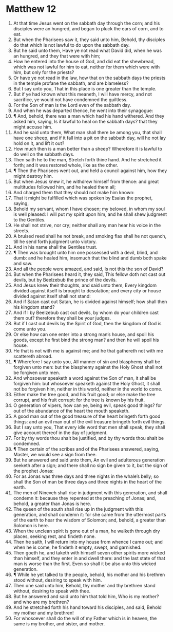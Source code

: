 ﻿# Matthew 12
1. At that time Jesus went on the sabbath day through the corn; and his disciples were an hungred, and began to pluck the ears of corn, and to eat. 
2. But when the Pharisees saw it, they said unto him, Behold, thy disciples do that which is not lawful to do upon the sabbath day. 
3. But he said unto them, Have ye not read what David did, when he was an hungred, and they that were with him; 
4. How he entered into the house of God, and did eat the shewbread, which was not lawful for him to eat, neither for them which were with him, but only for the priests? 
5. Or have ye not read in the law, how that on the sabbath days the priests in the temple profane the sabbath, and are blameless? 
6. But I say unto you, That in this place is one greater than the temple. 
7. But if ye had known what this meaneth, I will have mercy, and not sacrifice, ye would not have condemned the guiltless. 
8. For the Son of man is the Lord even of the sabbath day. 
9. And when he was departed thence, he went into their synagogue: 
10. ¶ And, behold, there was a man which had his hand withered. And they asked him, saying, Is it lawful to heal on the sabbath days? that they might accuse him. 
11. And he said unto them, What man shall there be among you, that shall have one sheep, and if it fall into a pit on the sabbath day, will he not lay hold on it, and lift it out? 
12. How much then is a man better than a sheep? Wherefore it is lawful to do well on the sabbath days. 
13. Then saith he to the man, Stretch forth thine hand. And he stretched it forth; and it was restored whole, like as the other. 
14. ¶ Then the Pharisees went out, and held a council against him, how they might destroy him. 
15. But when Jesus knew it, he withdrew himself from thence: and great multitudes followed him, and he healed them all; 
16. And charged them that they should not make him known: 
17. That it might be fulfilled which was spoken by Esaias the prophet, saying, 
18. Behold my servant, whom I have chosen; my beloved, in whom my soul is well pleased: I will put my spirit upon him, and he shall shew judgment to the Gentiles. 
19. He shall not strive, nor cry; neither shall any man hear his voice in the streets. 
20. A bruised reed shall he not break, and smoking flax shall he not quench, till he send forth judgment unto victory. 
21. And in his name shall the Gentiles trust. 
22. ¶ Then was brought unto him one possessed with a devil, blind, and dumb: and he healed him, insomuch that the blind and dumb both spake and saw. 
23. And all the people were amazed, and said, Is not this the son of David? 
24. But when the Pharisees heard it, they said, This fellow doth not cast out devils, but by Beelzebub the prince of the devils. 
25. And Jesus knew their thoughts, and said unto them, Every kingdom divided against itself is brought to desolation; and every city or house divided against itself shall not stand: 
26. And if Satan cast out Satan, he is divided against himself; how shall then his kingdom stand? 
27. And if I by Beelzebub cast out devils, by whom do your children cast them out? therefore they shall be your judges. 
28. But if I cast out devils by the Spirit of God, then the kingdom of God is come unto you. 
29. Or else how can one enter into a strong man’s house, and spoil his goods, except he first bind the strong man? and then he will spoil his house. 
30. He that is not with me is against me; and he that gathereth not with me scattereth abroad. 
31. ¶ Wherefore I say unto you, All manner of sin and blasphemy shall be forgiven unto men: but the blasphemy against the Holy Ghost shall not be forgiven unto men. 
32. And whosoever speaketh a word against the Son of man, it shall be forgiven him: but whosoever speaketh against the Holy Ghost, it shall not be forgiven him, neither in this world, neither in the world to come. 
33. Either make the tree good, and his fruit good; or else make the tree corrupt, and his fruit corrupt: for the tree is known by his fruit. 
34. O generation of vipers, how can ye, being evil, speak good things? for out of the abundance of the heart the mouth speaketh. 
35. A good man out of the good treasure of the heart bringeth forth good things: and an evil man out of the evil treasure bringeth forth evil things. 
36. But I say unto you, That every idle word that men shall speak, they shall give account thereof in the day of judgment. 
37. For by thy words thou shalt be justified, and by thy words thou shalt be condemned. 
38. ¶ Then certain of the scribes and of the Pharisees answered, saying, Master, we would see a sign from thee. 
39. But he answered and said unto them, An evil and adulterous generation seeketh after a sign; and there shall no sign be given to it, but the sign of the prophet Jonas: 
40. For as Jonas was three days and three nights in the whale’s belly; so shall the Son of man be three days and three nights in the heart of the earth. 
41. The men of Nineveh shall rise in judgment with this generation, and shall condemn it: because they repented at the preaching of Jonas; and, behold, a greater than Jonas is here. 
42. The queen of the south shall rise up in the judgment with this generation, and shall condemn it: for she came from the uttermost parts of the earth to hear the wisdom of Solomon; and, behold, a greater than Solomon is here. 
43. When the unclean spirit is gone out of a man, he walketh through dry places, seeking rest, and findeth none. 
44. Then he saith, I will return into my house from whence I came out; and when he is come, he findeth it empty, swept, and garnished. 
45. Then goeth he, and taketh with himself seven other spirits more wicked than himself, and they enter in and dwell there: and the last state of that man is worse than the first. Even so shall it be also unto this wicked generation. 
46. ¶ While he yet talked to the people, behold, his mother and his brethren stood without, desiring to speak with him. 
47. Then one said unto him, Behold, thy mother and thy brethren stand without, desiring to speak with thee. 
48. But he answered and said unto him that told him, Who is my mother? and who are my brethren? 
49. And he stretched forth his hand toward his disciples, and said, Behold my mother and my brethren! 
50. For whosoever shall do the will of my Father which is in heaven, the same is my brother, and sister, and mother. 
